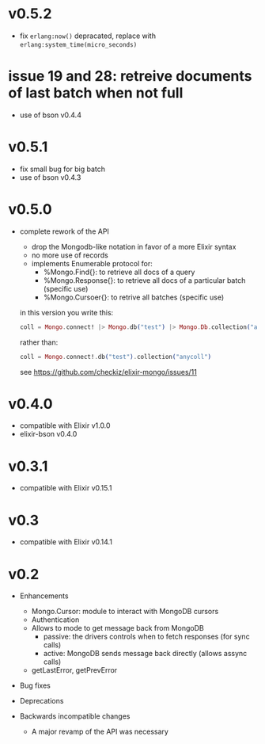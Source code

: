 # v0.5.2
* fix `erlang:now()` depracated, replace with `erlang:system_time(micro_seconds)`
# issue 19 and 28: retreive documents of last batch when not full
* use of bson v0.4.4
# v0.5.1
* fix small bug for big batch
* use of bson v0.4.3
# v0.5.0
* complete rework of the API
  * drop the Mongodb-like notation in favor of a more Elixir syntax
  * no more use of records
  * implements Enumerable protocol for:
    * %Mongo.Find{}: to retrieve all docs of a query
    * %Mongo.Response{}: to retrieve all docs of a particular batch (specific use)
    * %Mongo.Cursoer{}: to retrive all batches (specific use)

  in this version you write this:

  ```elixir
  coll = Mongo.connect! |> Mongo.db("test") |> Mongo.Db.collection("anycoll")
  ```
  rather than:

  ```elixir
  coll = Mongo.connect!.db("test").collection("anycoll")
  ```

  see https://github.com/checkiz/elixir-mongo/issues/11

# v0.4.0
* compatible with Elixir v1.0.0
* elixir-bson v0.4.0

# v0.3.1
* compatible with Elixir v0.15.1

# v0.3
* compatible with Elixir v0.14.1

# v0.2

* Enhancements
  * Mongo.Cursor: module to interact with MongoDB cursors
  * Authentication
  * Allows to mode to get message back from MongoDB
  	* passive: the drivers controls when to fetch responses (for sync calls)
  	* active: MongoDB sends message back directly (allows assync calls)
  * getLastError, getPrevError

* Bug fixes

* Deprecations

* Backwards incompatible changes
  * A major revamp of the API was necessary
